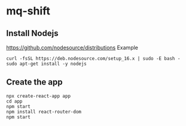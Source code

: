 # mq-shift
## Install Nodejs
https://github.com/nodesource/distributions
Example
```
curl -fsSL https://deb.nodesource.com/setup_16.x | sudo -E bash -
sudo apt-get install -y nodejs
```

## Create the app
```
npx create-react-app app
cd app
npm start
npm install react-router-dom
npm start
```